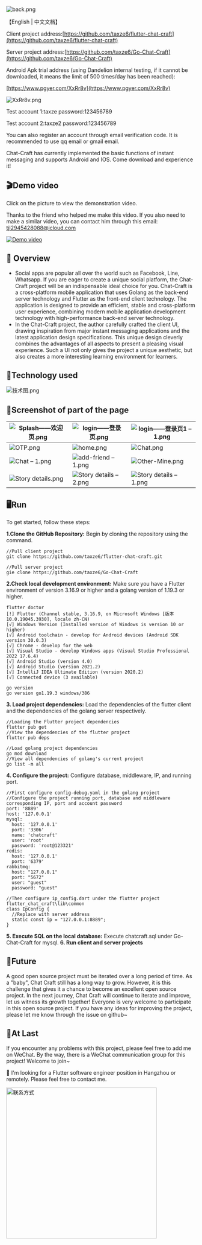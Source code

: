 ![back.png](https://cdn.nlark.com/yuque/0/2024/png/34940884/1706452639127-13565545-9978-4296-8ee1-ff2f4b982170.png#averageHue=%2394908b&clientId=u311e081c-a6cb-4&from=drop&id=Gtb5o&originHeight=1233&originWidth=1812&originalType=binary&ratio=1&rotation=0&showTitle=false&size=1033034&status=done&style=none&taskId=u22e42aa0-226b-4af7-b773-2f7d827fa68&title=)

【English | 中文文档】

Client project address:[https://github.com/taxze6/flutter-chat-craft](https://github.com/taxze6/flutter-chat-craft)

Server project address:[https://github.com/taxze6/Go-Chat-Craft](https://github.com/taxze6/Go-Chat-Craft)

Android Apk trial address (using Dandelion internal testing, if it cannot be downloaded, it means the limit of 500 times/day has been reached):

[https://www.pgyer.com/XxRr8v](https://www.pgyer.com/XxRr8v)

![XxRr8v.png](https://cdn.nlark.com/yuque/0/2024/png/34940884/1706530855500-2b0da2e8-6a14-40c5-962f-aed1d4bb41e5.png#averageHue=%23fbc403&clientId=u6b1a273d-1ecc-4&from=paste&height=210&id=ud0d638c1&originHeight=210&originWidth=210&originalType=binary&ratio=1&rotation=0&showTitle=false&size=4349&status=done&style=none&taskId=u45f2a28a-f82e-4b21-95ac-5fbba5c4fed&title=&width=210)

Test account 1:taxze password:123456789

Test account 2:taxze2 password:123456789

You can also register an account through email verification code. It is recommended to use qq email or gmail email.

Chat-Craft has currently implemented the basic functions of instant messaging and supports Android and IOS. Come download and experience it!

## 🎬Demo video

Click on the picture to view the demonstration video.

Thanks to the friend who helped me make this video. If you also need to make a similar video, you can contact him through this email: tjl2945428088@icloud.com

[![Demo video](https://i.ytimg.com/vi/S0c2FW29nNg/maxresdefault.jpg)](https://www.youtube.com/watch?v=S0c2FW29nNg "Demo video")

## 📖 Overview

- Social apps are popular all over the world such as Facebook, Line, Whatsapp. If you are eager to create a unique social platform, the Chat-Craft project will be an indispensable ideal choice for you. Chat-Craft is a cross-platform mobile application that uses Golang as the back-end server technology and Flutter as the front-end client technology. The application is designed to provide an efficient, stable and cross-platform user experience, combining modern mobile application development technology with high-performance back-end server technology.
- In the Chat-Craft project, the author carefully crafted the client UI, drawing inspiration from major instant messaging applications and the latest application design specifications. This unique design cleverly combines the advantages of all aspects to present a pleasing visual experience. Such a UI not only gives the project a unique aesthetic, but also creates a more interesting learning environment for learners.

## 🎨Technology used

![技术图.png](https://cdn.nlark.com/yuque/0/2024/png/34940884/1706494225234-5d89ecce-70a6-4c6e-86d7-859be4b2d4c0.png#averageHue=%23faf7f4&clientId=u1ec3d590-b191-4&from=paste&height=741&id=u297e2b92&originHeight=741&originWidth=1030&originalType=binary&ratio=1&rotation=0&showTitle=false&size=107597&status=done&style=none&taskId=u0f98aafc-f7ee-4a06-8850-6a39e1fbff5&title=&width=1030)

## 🔨Screenshot of part of the page

| ![Splash——欢迎页.png](https://cdn.nlark.com/yuque/0/2024/png/34940884/1706495772905-c591ed63-1056-4734-bd80-d6e96d21e0dd.png#averageHue=%23fcf9f2&clientId=u1ec3d590-b191-4&from=drop&id=uec7d6408&originHeight=812&originWidth=375&originalType=binary&ratio=1&rotation=0&showTitle=false&size=20557&status=done&style=none&taskId=ue698b7df-e4cc-4d8e-8b7b-894db87d866&title=) | ![login——登录页.png](https://cdn.nlark.com/yuque/0/2024/png/34940884/1706495780914-1a2cfd47-00aa-4190-b5c1-23c4d6999b0a.png#averageHue=%23fbfbfb&clientId=u1ec3d590-b191-4&from=drop&id=u2dc4704f&originHeight=812&originWidth=375&originalType=binary&ratio=1&rotation=0&showTitle=false&size=25951&status=done&style=none&taskId=u8b2d6d10-13cd-4950-aa48-ad6d5f1b3ee&title=) | ![login——登录页1 – 1.png](https://cdn.nlark.com/yuque/0/2024/png/34940884/1706495783743-bb86193d-ea72-471c-ac14-a5af86a3f7f5.png#averageHue=%23faf7ef&clientId=u1ec3d590-b191-4&from=drop&id=u19bfacbd&originHeight=812&originWidth=375&originalType=binary&ratio=1&rotation=0&showTitle=false&size=30750&status=done&style=none&taskId=u5369b5a9-5459-4085-a2bc-5a7d4ef36bf&title=) |
| ------------------------------------------------------------ | ------------------------------------------------------------ | ------------------------------------------------------------ |
| ![OTP.png](https://cdn.nlark.com/yuque/0/2024/png/34940884/1706495803753-146d624e-7d93-44e5-9014-93f0d98878ef.png#averageHue=%23fcfbf7&clientId=u1ec3d590-b191-4&from=drop&id=ua6e398f2&originHeight=812&originWidth=375&originalType=binary&ratio=1&rotation=0&showTitle=false&size=18940&status=done&style=none&taskId=u11cee891-e301-4bca-9aae-4829550a4a1&title=) | ![home.png](https://cdn.nlark.com/yuque/0/2024/png/34940884/1706495809556-17ead725-7db2-46af-8950-d7579ee47b7e.png#averageHue=%23f3f2f0&clientId=u1ec3d590-b191-4&from=drop&id=u4a604d5e&originHeight=812&originWidth=375&originalType=binary&ratio=1&rotation=0&showTitle=false&size=102104&status=done&style=none&taskId=ube64ad3b-fd7d-4498-a4b0-5a0f39868ca&title=) | ![Chat.png](https://cdn.nlark.com/yuque/0/2024/png/34940884/1706495822312-bcfa98d9-6ef1-4b69-b6be-c2e32eff47d8.png#averageHue=%23f8f1d9&clientId=u1ec3d590-b191-4&from=drop&id=u48eb43a7&originHeight=812&originWidth=375&originalType=binary&ratio=1&rotation=0&showTitle=false&size=36515&status=done&style=none&taskId=u9b1f3b51-c484-479f-9a76-948d9058018&title=) |
| ![Chat – 1.png](https://cdn.nlark.com/yuque/0/2024/png/34940884/1706495825457-822b33df-ec91-43e6-80af-b6e25d644e83.png#averageHue=%23aba89d&clientId=u1ec3d590-b191-4&from=drop&id=vfqjH&originHeight=812&originWidth=375&originalType=binary&ratio=1&rotation=0&showTitle=false&size=66136&status=done&style=none&taskId=uc0d3f3b8-e098-4b97-b12d-2eb81f6bd47&title=) | ![add-friend – 1.png](https://cdn.nlark.com/yuque/0/2024/png/34940884/1706495829943-9baff26d-0ac9-4c11-9ba8-3f40d5c32ad0.png#averageHue=%23fbf2e4&clientId=u1ec3d590-b191-4&from=drop&id=zoswb&originHeight=812&originWidth=375&originalType=binary&ratio=1&rotation=0&showTitle=false&size=80104&status=done&style=none&taskId=u4fe3b98a-de17-4565-a0cd-a191c07cad7&title=) | ![Other-Mine.png](https://cdn.nlark.com/yuque/0/2024/png/34940884/1706495835896-c353bfe3-ae93-48c2-9a95-1f33728d96ff.png#averageHue=%23e2dbd6&clientId=u1ec3d590-b191-4&from=drop&id=LDUnb&originHeight=812&originWidth=375&originalType=binary&ratio=1&rotation=0&showTitle=false&size=147881&status=done&style=none&taskId=ue9f91513-d982-478c-b4e9-5f7993bb610&title=) |
| ![Story details.png](https://cdn.nlark.com/yuque/0/2024/png/34940884/1706496016597-01861233-88f3-4b59-84b7-b62ab931e8c4.png#averageHue=%236b645d&clientId=u1ec3d590-b191-4&from=paste&height=812&id=u8c8244d5&originHeight=812&originWidth=375&originalType=binary&ratio=1&rotation=0&showTitle=false&size=389269&status=done&style=none&taskId=u17db3bd8-852f-4f8b-ac5e-177dfc16b31&title=&width=375) | ![Story details – 2.png](https://cdn.nlark.com/yuque/0/2024/png/34940884/1706496018272-c98730a7-3fe5-428d-93b1-ee2743a2ad4f.png#averageHue=%23766f68&clientId=u1ec3d590-b191-4&from=paste&height=812&id=u60de0232&originHeight=812&originWidth=375&originalType=binary&ratio=1&rotation=0&showTitle=false&size=394531&status=done&style=none&taskId=ub8f93179-c7d7-46df-be5f-139e131ca7c&title=&width=375) | ![Story details – 1.png](https://cdn.nlark.com/yuque/0/2024/png/34940884/1706496020425-cdf17e85-8001-4576-87fa-fffbe2c201c4.png#averageHue=%236f6d6b&clientId=u1ec3d590-b191-4&from=paste&height=812&id=u151ac970&originHeight=812&originWidth=375&originalType=binary&ratio=1&rotation=0&showTitle=false&size=235525&status=done&style=none&taskId=uce344479-5488-43a2-9762-9f213bd3751&title=&width=375) |

## 🖥️Run

To get started, follow these steps:

**1.Clone the GitHub Repository:** Begin by cloning the repository using the command.

```
//Pull client project
git clone https://github.com/taxze6/flutter-chat-craft.git

//Pull server project
gie clone https://github.com/taxze6/Go-Chat-Craft
```

**2.Check local development environment:**  Make sure you have a Flutter environment of version 3.16.9 or higher and a golang version of 1.19.3 or higher.

```
flutter doctor
[!] Flutter (Channel stable, 3.16.9, on Microsoft Windows [版本 10.0.19045.3930], locale zh-CN)
[√] Windows Version (Installed version of Windows is version 10 or higher)
[√] Android toolchain - develop for Android devices (Android SDK version 30.0.3)
[√] Chrome - develop for the web
[√] Visual Studio - develop Windows apps (Visual Studio Professional 2022 17.6.4)
[√] Android Studio (version 4.0)
[√] Android Studio (version 2021.2)
[√] IntelliJ IDEA Ultimate Edition (version 2020.2)
[√] Connected device (3 available)

go version
go version go1.19.3 windows/386
```

**3. Load project dependencies:** Load the dependencies of the flutter client and the dependencies of the golang server respectively.

```
//Loading the Flutter project dependencies
flutter pub get
//View the dependencies of the flutter project
flutter pub deps

//Load golang project dependencies
go mod download
//View all dependencies of golang's current project
go list -m all
```

**4. Configure the project:** Configure database, middleware, IP, and running port.

```
//First configure config-debug.yaml in the golang project
//Configure the project running port, database and middleware corresponding IP, port and account password
port: '8889'
host: '127.0.0.1'
mysql:
  host: '127.0.0.1'
  port: '3306'
  name: 'chatcraft'
  user: 'root'
  password: 'root@123321'
redis:
  host: '127.0.0.1'
  port: '6379'
rabbitmq:
  host: "127.0.0.1"
  port: "5672"
  user: "guest"
  password: "guest"

//Then configure ip_config.dart under the flutter project flutter_chat_craft\lib\common
class IpConfig {
  //Replace with server address
  static const ip = "127.0.0.1:8889";
}
```

**5. Execute SQL on the local database:** Execute chatcraft.sql under Go-Chat-Craft for mysql.
**6. Run client and server projects**

## 🎉Future

A good open source project must be iterated over a long period of time. As a "baby", Chat Craft still has a long way to grow. However, it is this challenge that gives it a chance to become an excellent open source project. In the next journey, Chat Craft will continue to iterate and improve, let us witness its growth together! Everyone is very welcome to participate in this open source project. If you have any ideas for improving the project, please let me know through the issue on github~

## 🎈At Last

If you encounter any problems with this project, please feel free to add me on WeChat. By the way, there is a WeChat communication group for this project! Welcome to join~

🌱 I'm looking for a Flutter software engineer position in Hangzhou or remotely. Please feel free to contact me.

<img src="https://cdn.nlark.com/yuque/0/2024/jpeg/34940884/1706531915212-3f6ec8cb-31b6-48a1-895a-214c4d2ff5e3.jpeg#averageHue=%23e99c7a&clientId=u6b1a273d-1ecc-4&from=paste&height=436&id=ue0aa47b6&originHeight=1295&originWidth=950&originalType=binary&ratio=1&rotation=0&showTitle=false&size=106469&status=done&style=none&taskId=ue699869b-0c6d-4d37-843d-3d8bb324590&title=&width=320" alt="联系方式" width="400">
